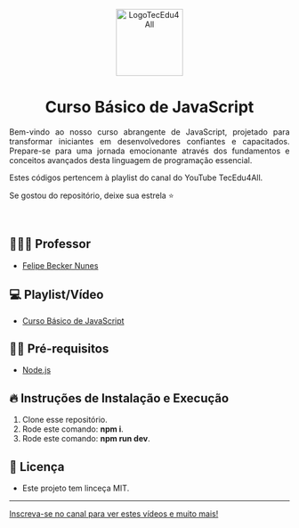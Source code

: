 <p align="center">
  <img alt="LogoTecEdu4All" src="https://yt3.googleusercontent.com/dmw2l1Yz24lOBeG175P6ovEnNdNI3zNVoMiUMRNyqE8o_ECDsvU1ttPNRWCB_VAXZlOcLKsiYKQ=s176-c-k-c0x00ffffff-no-rj" width="120px" />
</p>

<h1 align="center">
  Curso Básico de JavaScript
</h1>

<p align="justify">Bem-vindo ao nosso curso abrangente de JavaScript, projetado para transformar iniciantes em desenvolvedores confiantes e capacitados. Prepare-se para uma jornada emocionante através dos fundamentos e conceitos avançados desta linguagem de programação essencial.</p> 

<p align="justify">Estes códigos pertencem à playlist do canal do YouTube TecEdu4All. </p> 

<p align="justify">Se gostou do repositório, deixe sua estrela ⭐ </p> 

<br/>

## 👨🏼‍💻 Professor

- [Felipe Becker Nunes](https://www.linkedin.com/in/felipe-becker-nunes-b561a576/)

## 💻 Playlist/Vídeo

- [Curso Básico de JavaScript](https://www.youtube.com/playlist?list=PL2hDwB8DzXGOU70un1CzAmbchSJI6jfUy)

## ✋🏻 Pré-requisitos

- [Node.js](https://nodejs.org/en/)

## 🔥 Instruções de Instalação e Execução

1. Clone esse repositório.
2. Rode este comando: **npm i**.
3. Rode este comando: **npm run dev**.

## 📝 Licença

- Este projeto tem linceça MIT. 

---

[Inscreva-se no canal para ver estes vídeos e muito mais!](https://www.youtube.com/channel/UClIDejJoLMKCfXKEyi5ZTWQ)

